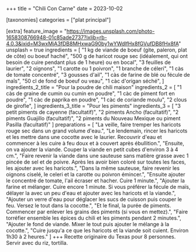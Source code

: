 +++
title = "Chili Con Carne"
date = 2023-10-02

[taxonomies]
categories = ["plat principal"]

[extra]
feature_image = "https://images.unsplash.com/photo-1658308766948-01c85ade2737?ixlib=rb-4.0.3&ixid=M3wxMjA3fDB8MHxwaG90by1wYWdlfHx8fGVufDB8fHx8fA"
unsplash = true
ingredients = [
  "1 kg de viande de boeuf (gite, paleron, plat de côte) ou boeuf haché",
  "500 g de haricot rouge sec (idéalement, qui ont besoin de cuire pendant plus de 1 heure) ou en bocal",
  "3 feuilles de laurier",
  "2 oignons",
  "1 carotte ou 1 poivron",
  "1 branche de céleri",
  "1 càs de tomate concentré",
  "3 gousses d'ail",
  "1 càs de farine de blé ou fécule de maîs",
  "50 cl de fond de boeuf ou veau",
  "1 càc d'origan séché",
]
ingredients_2_title = "Pour la poudre de chili maison"
ingredients_2 = [
  "1 càs de graine de cumin ou cumin en poudre",
  "1 càc de piment fort en poudre",
  "1 càc de paprika en poudre",
  "1 càc de coriande moulu",
  "2 clous de girofle",
]
ingredients_3_title = "Pour les piments"
ingredients_3 = [
  "3 petit piments de cayenne (facultatif)",
  "2 piments Ancho (facultatif)",
  "2 piments Guajillo (facultatif)",
  "2 piments du Nouveau Mexique ou piment Pasilla (facultatif)"
]
preparations = [
  "La veille, faire tremper les haricots rouge sec dans un grand volume d'eau.",
  "Le lendemain, rincer les haricots et les mettre dans une cocotte avec le laurier. Recouvrir d'eau et commencer à les cuire à feu doux et à couvert après ébullition.",
  "Ensuite, on va ajouter la viande. Couper la viande en petit cubes d'environ 3 à 4 cm.",
  "Faire revenir la viande dans une sauteuse sans matière grasse avec 1 pincée de sel et de poivre. Après les avoir bien coloré sur toutes les faces, les ajouter avec les haricots.",
  "Dans la même sauteuse, faire revenir les oignons ciselé, le celeri et la carotte ou poivron émincer.",
  "Ensuite ajouter le concentré de tomate, l'ail écraser et hacher. Cuire 1 minute.",
  "Ajouter la farine et mélanger. Cuire encore 1 minute. Si vous préférer la fécule de maïs, délayer la avec un peu d'eau et ajouter avec les haricots et la viande.",
  "Ajouter un verre d'eau pour déglacer les sucs de cuisson puis couper le feu. Versez le tout dans la cocotte.",
  "Et le final, la purée de piments. Commencer par enlever les grains des piments (si vous en mettez).",
  "Faire torréfier ensemble les épices du chili et les piments pendant 2 minutes.",
  "Ajouter le fond de viande. Mixer le tout puis ajouter le mélange à la cocotte.",
  "Cuire jusqu'a ce que les haricots et la viande soit cuient. Environ 1h30 à 2 heures."
]
+++
Recette originaire du Texas pour 8 personnes. Servir avec du riz, tortilla.
